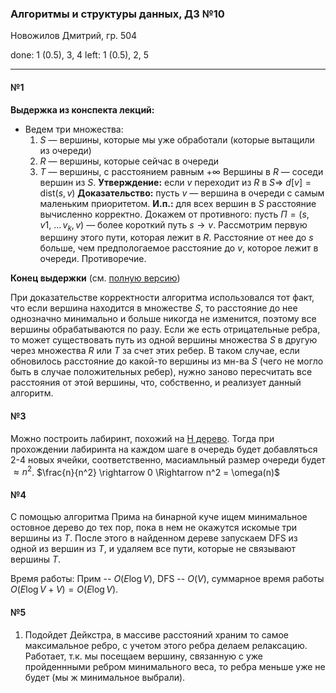 ### Алгоритмы и структуры данных, ДЗ №10

Новожилов Дмитрий, гр. 504

done: 1 (0.5), 3, 4
left: 1 (0.5), 2, 5

---

#### №1

**Выдержка из конспекта лекций:**

* Ведем три множества:
    1. $S$  — вершины, которые мы уже обработали (которые вытащили из очереди)
    2. $R$  — вершины, которые сейчас в очереди
    3. $T$  — вершины, с расстоянием равным $+\infty$
    Вершины в $R$ — соседи вершин из $S$.
    **Утверждение:** если $v$ переходит из $R$ в $S \Rightarrow \ d[v] = \text{dist}(s, v)$
    **Доказательство:** пусть $v$ — вершина в очереди с самым маленьким приоритетом.
    **И.п.:**  для всех вершин в $S$ расстояние вычисленно корректно. Докажем от противного: пусть $\Pi = (s, v1, \ ... \, v_k, v)$ — более короткий путь $s\rightarrow v$. Рассмотрим первую вершину этого пути, которая лежит в $R$. Расстояние от нее до $s$ больше, чем предпологаемое расстояние до $v$, которое лежит в очереди. Противоречие.

**Конец выдержки** (см. [полную версию](https://demiurg906.github.io/au-conspectus/lec_09.html#%D0%90%D0%BB%D0%B3%D0%BE%D1%80%D0%B8%D1%82%D0%BC-%D0%94%D0%B5%D0%B9%D0%BA%D1%81%D1%82%D1%80%D1%8B))

При доказательстве корректности алгоритма использовался тот факт, что если вершина находится в множестве $S$, то расстояние до нее однозначно минимально и больше никогда не изменится, поэтому все вершины обрабатываются по разу.
Если же есть отрицательные ребра, то может существовать путь из одной вершины множества $S$ в другую через множества $R$ или $T$ за счет этих ребер. В таком случае, если обновилось расстояние до какой-то вершины из мн-ва $S$ (чего не могло быть в случае положительных ребер), нужно заново пересчитать все расстояния от этой вершины, что, собственно, и реализует данный алгоритм.

#### №3

Можно построить лабиринт, похожий на [H дерево](https://en.wikipedia.org/wiki/H_tree). Тогда при прохождении лабиринта на каждом шаге в очередь будет добавляться 2-4 новых ячейки, соответственно, масиамльный размер очереди будет $\approx n^2$.
 $\frac{n}{n^2} \rightarrow 0 \Rightarrow n^2 = \omega(n)$

#### №4

С помощью алгоритма Прима на бинарной куче ищем минимальное остовное дерево до тех пор, пока в нем не окажутся искомые три вершины из $T$. После этого в найденном дереве запускаем DFS из одной из вершин из $T$, и удаляем все пути, которые не связывают вершины $T$.

Время работы: Прим -- $O(E\log V)$, DFS -- $O(V)$, суммарное время работы $O(E\log V + V) = O(E\log V)$.

#### №5

1. Подойдет Дейкстра, в массиве расстояний храним то самое максимальное ребро, с учетом этого ребра делаем релаксацию. Работает, т.к. мы посещаем вершину, связанную с уже пройденнными ребром минимального веса, то ребра меньше уже не будет (мы ж минимальное выбрали).
